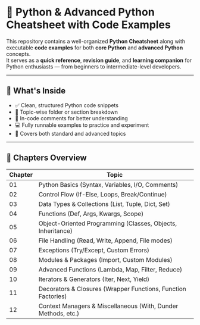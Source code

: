 # 🐍 Python & Advanced Python Cheatsheet with Code Examples

This repository contains a well-organized **Python Cheatsheet** along with executable **code examples** for both **core Python** and **advanced Python** concepts.  
It serves as a **quick reference**, **revision guide**, and **learning companion** for Python enthusiasts — from beginners to intermediate-level developers.

---

## 📘 What's Inside

- ✅ Clean, structured Python code snippets
- 🧠 Topic-wise folder or section breakdown
- 💬 In-code comments for better understanding
- 💻 Fully runnable examples to practice and experiment
- 🧾 Covers both standard and advanced topics

---

## 📘 Chapters Overview

| Chapter | Topic |
|--------|-------|
| 01 | Python Basics (Syntax, Variables, I/O, Comments) |
| 02 | Control Flow (If-Else, Loops, Break/Continue) |
| 03 | Data Types & Collections (List, Tuple, Dict, Set) |
| 04 | Functions (Def, Args, Kwargs, Scope) |
| 05 | Object-Oriented Programming (Classes, Objects, Inheritance) |
| 06 | File Handling (Read, Write, Append, File modes) |
| 07 | Exceptions (Try/Except, Custom Errors) |
| 08 | Modules & Packages (Import, Custom Modules) |
| 09 | Advanced Functions (Lambda, Map, Filter, Reduce) |
| 10 | Iterators & Generators (Iter, Next, Yield) |
| 11 | Decorators & Closures (Wrapper Functions, Function Factories) |
| 12 | Context Managers & Miscellaneous (With, Dunder Methods, etc.) |







